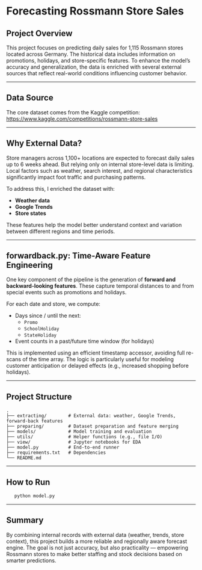 # Forecasting Rossmann Store Sales

## Project Overview

This project focuses on predicting daily sales for 1,115 Rossmann stores located across Germany. The historical data includes information on promotions, holidays, and store-specific features. To enhance the model’s accuracy and generalization, the data is enriched with several external sources that reflect real-world conditions influencing customer behavior.

---

## Data Source

The core dataset comes from the Kaggle competition:  
https://www.kaggle.com/competitions/rossmann-store-sales

---

## Why External Data?

Store managers across 1,100+ locations are expected to forecast daily sales up to 6 weeks ahead. But relying only on internal store-level data is limiting. Local factors such as weather, search interest, and regional characteristics significantly impact foot traffic and purchasing patterns.

To address this, I enriched the dataset with:

- **Weather data**
- **Google Trends**
- **Store states**

These features help the model better understand context and variation between different regions and time periods.

---

## forwardback.py: Time-Aware Feature Engineering

One key component of the pipeline is the generation of **forward and backward-looking features**. These capture temporal distances to and from special events such as promotions and holidays.

For each date and store, we compute:

- Days since / until the next:
  - `Promo`
  - `SchoolHoliday`
  - `StateHoliday`
- Event counts in a past/future time window (for holidays)

This is implemented using an efficient timestamp accessor, avoiding full re-scans of the time array. The logic is particularly useful for modeling customer anticipation or delayed effects (e.g., increased shopping before holidays).

---

## Project Structure

```
.
├── extracting/        # External data: weather, Google Trends, forward-back features
├── preparing/         # Dataset preparation and feature merging
├── models/            # Model training and evaluation
├── utils/             # Helper functions (e.g., file I/O)
├── view/              # Jupyter notebooks for EDA
├── model.py           # End-to-end runner
├── requirements.txt   # Dependencies
└── README.md
```

---

## How to Run

```bash
   python model.py
```

---

## Summary

By combining internal records with external data (weather, trends, store context), this project builds a more reliable and regionally aware forecast engine. The goal is not just accuracy, but also practicality — empowering Rossmann stores to make better staffing and stock decisions based on smarter predictions.